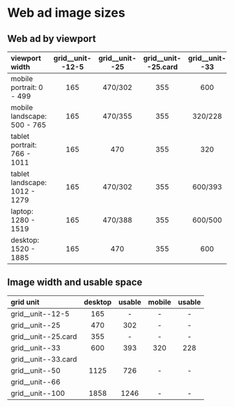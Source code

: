 # Web ad image sizes


## Web ad by viewport 
| viewport width 					| grid__unit--12-5	| grid__unit--25 	| grid__unit--25.card	| grid__unit--33	| grid__unit--33.card	| grid__unit--50	| grid__unit--66	| grid__unit--100	|
| :---								| :---:				| :---:				| :---:					| :---:				| :---:					| :---:				| :---:				| :---:				|
| mobile portrait: 0 - 499			| 165 				| 470/302			| 355 					| 600				| 						| 1125/726			| 					| 966/598			|
| mobile landscape: 500 - 765		| 165 				| 470/355			| 355 					| 320/228			| 						| 1125/726			| 					| 966/728			|
| tablet portrait: 766 - 1011		| 165 				| 470				| 355 					| 320 				| 						| 1125				| 					| 966				|
| tablet landscape: 1012 - 1279		| 165 				| 470/302			| 355 					| 600/393			| 						| 1125/749			| 					| 1858/1246			|
| laptop: 1280 - 1519				| 165 				| 470/388			| 355 					| 600/500			| 						| 1125/944			| 					| 1858/1560			|
| desktop: 1520 - 1885				| 165 				| 470				| 355 					| 600 				| 						| 1125				| 					| 1858				|

## Image width and usable space
| grid unit 			| desktop 	| usable	| mobile	| usable	|
| :---					| :---:		| :---:		| :---:		| :---:		|		
| grid__unit--12-5		| 165		| -			| -			| -			|
| grid__unit--25		| 470		| 302		| - 		| - 		|
| grid__unit--25.card	| 355		| - 		| -			| -			|
| grid__unit--33		| 600		| 393		| 320		| 228		|
| grid__unit--33.card	| 			| 			| 			| 			|
| grid__unit--50		| 1125		| 726		| -			| -			|
| grid__unit--66		| 			| 			| 			| 			|
| grid__unit--100		| 1858		| 1246		| -			| -			|		